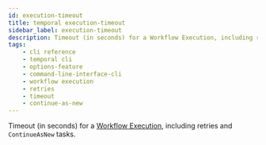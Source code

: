 ```yaml
---
id: execution-timeout
title: temporal execution-timeout
sidebar_label: execution-timeout
description: Timeout (in seconds) for a Workflow Execution, including retries and continue-as-new tasks.
tags: 
    - cli reference
    - temporal cli
    - options-feature
    - command-line-interface-cli
    - workflow execution
    - retries
    - timeout
    - continue-as-new
---
```


Timeout (in seconds) for a [Workflow Execution](/concepts/what-is-a-workflow-execution), including retries and `ContinueAsNew` tasks.
